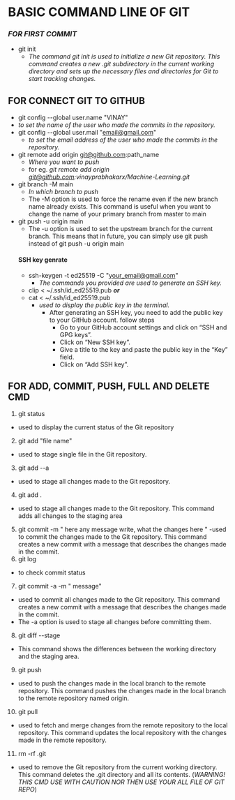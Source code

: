 #  BASIC COMMAND LINE OF GIT
### *FOR FIRST COMMIT*
- git init
  - *The command git init is used to initialize a new Git repository. This command creates a new .git subdirectory in the current working directory and sets up the necessary files and directories for Git to start tracking changes.*
## FOR CONNECT GIT TO GITHUB
- git config --global user.name "VINAY"
 - *to set the name of the user who made the commits in the repository.* 
- git config --global user.mail "email@gmail.com"
   - *to set the email address of the user who made the commits in the repository.*
- git remote add origin git@github.com:path_name
    - *Where you want to push*
    - for eg. *git remote add origin git@github.com:vinayprabhakarx/Machine-Learning.git*
- git branch -M main
    - *In which branch to push*
    - The -M option is used to force the rename even if the new branch name already exists. This command is useful when you want to change the name of your primary branch from master to main
- git push -u origin main
  - The -u option is used to set the upstream branch for the current branch. This means that in future, you can simply use git push instead of git push -u origin main
  #### SSH key genrate
  - ssh-keygen -t ed25519 -C "your_email@gmail.com"
    - *The commands you provided are used to generate an SSH key.*
  -  clip < ~/.ssh/id_ed25519.pub **_or_**
  - cat < ~/.ssh/id_ed25519.pub
    - *used to display the public key in the terminal.*
      - After generating an SSH key, you need to add the public key to your GitHub account. follow steps
        - Go to your GitHub account settings and click on “SSH and GPG keys”.
        - Click on “New SSH key”.
        - Give a title to the key and paste the public key in the “Key” field.
        - Click on “Add SSH key”.
## FOR ADD, COMMIT, PUSH, FULL AND DELETE CMD
1. git status
- used to display the current status of the Git repository
2. git add "file name"
- used to stage single file in the Git repository.
3. git add --a
-  used to stage all changes made to the Git repository.
4. git add .
- used to stage all changes made to the Git repository. This command adds all changes to the staging area
5. git commit -m " here any message write, what the changes here "
  -used to commit the changes made to the Git repository. This command creates a new commit with a message that describes the changes made in the commit.
6. git log
- to check commit status
7. git commit -a -m " message"
- used to commit all changes made to the Git repository. This command creates a new commit with a message that describes the changes made in the commit.
- The -a option is used to stage all changes before committing them.
8. git diff --stage
- This command shows the differences between the working directory and the staging area.
9. git push 
- used to push the changes made in the local branch to the remote repository. This command pushes the changes made in the local branch to the remote repository named origin.
10. git pull 
 - used to fetch and merge changes from the remote repository to the local repository. This command updates the local repository with the changes made in the remote repository.
11. rm -rf .git
- used to remove the Git repository from the current working directory. This command deletes the .git directory and all its contents. (*WARNING! THIS CMD USE WITH CAUTION NOR THEN USE YOUR ALL FILE OF GIT REPO*)
